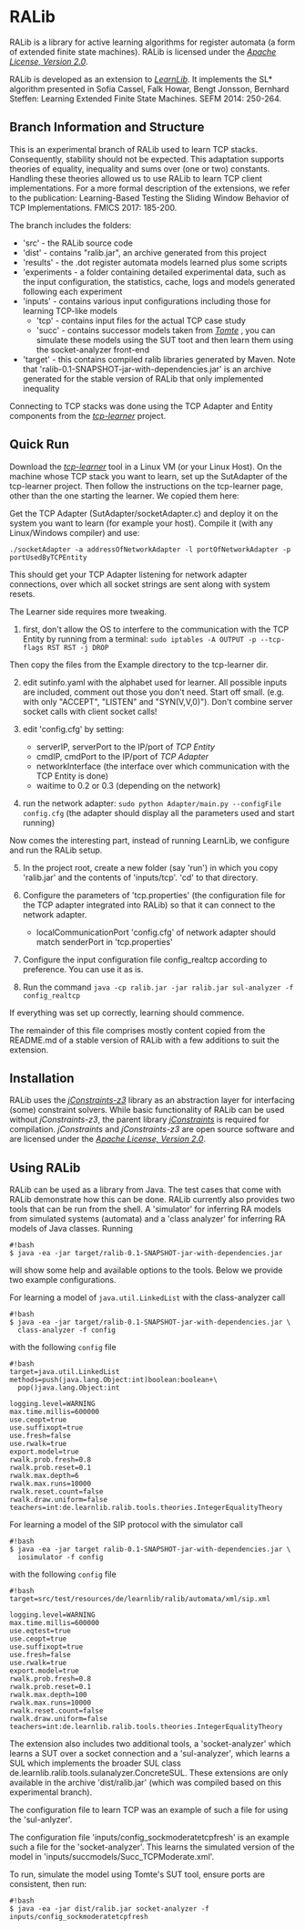 RALib
=========================

RALib is a library for active learning algorithms for register automata
(a form of extended finite state machines). RALib is licensed under
the [*Apache License, Version 2.0*][4]. 

RALib is developed as an extension to [*LearnLib*][3]. It implements 
the SL* algorithm presented in 	Sofia Cassel, Falk Howar, Bengt Jonsson, 
Bernhard Steffen: Learning Extended Finite State Machines. SEFM 2014: 250-264.


Branch Information and Structure
-------------------------

This is an experimental branch of RALib used to learn TCP stacks. Consequently, 
stability should not be expected. This adaptation supports theories of equality, 
inequality and sums over (one or two) constants. Handling these theories
allowed us to use RALib to learn TCP client implementations. For a more formal description
of the extensions, we refer to the publication: Learning-Based Testing the Sliding Window 
Behavior of TCP Implementations. FMICS 2017: 185-200. 

The branch includes the folders:

* 'src' - the RALib source code 
* 'dist' - contains "ralib.jar", an archive generated from this project
* 'results' - the .dot register automata models learned plus some scripts 
* 'experiments - a folder containing detailed experimental data, such as the input configuration, 
  the statistics, cache, logs and models generated following each experiment
* 'inputs' - contains various input configurations including those for learning TCP-like models 
    * 'tcp' - contains input files for the actual TCP case study
    * 'succ' - contains successor models taken from [*Tomte*][7] , you can simulate these models 
    using the SUT toot and then learn them using the socket-analyzer front-end
* 'target' - this contains compiled ralib libraries generated by Maven. Note that 
  'ralib-0.1-SNAPSHOT-jar-with-dependencies.jar' is an archive generated for the stable version of RALib that only implemented inequality

Connecting to TCP stacks was done using the TCP Adapter and Entity components from 
the [*tcp-learner*][6] project.

Quick Run
-------------------------
Download the [*tcp-learner*][6] tool in a Linux VM (or your Linux Host). On the machine 
whose TCP stack you want to learn, set up the SutAdapter of the tcp-learner project. Then
follow the instructions on the tcp-learner page, other than the one starting the learner.
We copied them here:

Get the TCP Adapter (SutAdapter/socketAdapter.c) and deploy it on the system you want 
to learn (for example your host). Compile it (with any Linux/Windows 
compiler) and use:

`./socketAdapter -a addressOfNetworkAdapter -l portOfNetworkAdapter -p portUsedByTCPEntity`

This should get your TCP Adapter listening for network adapter connections, over which all
socket strings are sent along with system resets. 

The Learner side requires more tweaking. 
1. first, don't allow the OS to interfere to the communication with the TCP Entity by running from a terminal:
`sudo iptables -A OUTPUT -p --tcp-flags RST RST -j DROP`

Then copy the files from the Example directory to the tcp-learner dir. 

2. edit sutinfo.yaml with the alphabet used for learner. All possible inputs are included,
comment out those you don't need. Start off small. (e.g. with only "ACCEPT", "LISTEN" 
and "SYN(V,V,0)"). Don't combine server socket calls with client socket calls!

3. edit 'config.cfg' by setting: 
      * serverIP, serverPort to the IP/port of _TCP Entity_
      * cmdIP, cmdPort to the IP/port of  _TCP Adapter_ 
      * networkInterface (the interface over which communication with the TCP Entity is done)
      * waitime to 0.2 or 0.3 (depending on the network)

4. run the network adapter:
`sudo python Adapter/main.py --configFile config.cfg`
(the adapter should display all the parameters used and start running)

Now comes the interesting part, instead of running LearnLib, we configure and run the RALib setup. 

5. In the project root, create a new folder (say 'run') in which you copy 'ralib.jar' and the contents of 'inputs/tcp'. 'cd' to that directory.

6. Configure the parameters of 'tcp.properties' (the configuration file for the TCP adapter integrated into RALib) so that it can connect to the network adapter. 
      * localCommunicationPort 'config.cfg' of network adapter should match senderPort in 'tcp.properties'

7. Configure the input configuration file config_realtcp according to preference. You can use it as is.

8. Run the command 
` java -cp ralib.jar -jar ralib.jar sul-analyzer -f config_realtcp `

If everything was set up correctly, learning should commence.


The remainder of this file comprises mostly  content copied from the README.md of a stable version
of RALib with a few additions to suit the extension. 

Installation
-------------------------

RALib uses the [*jConstraints-z3*][1] library as an abstraction layer for 
interfacing (some) constraint solvers. While basic functionality of 
RALib can be used without *jConstraints-z3*, the parent library
[*jConstraints*][5] is required for compilation. 
*jConstraints* and *jConstraints-z3* are open source software and are
licensed under the [*Apache License, Version 2.0*][4]. 


Using RALib
-------------------------


RALib can be used as a library from Java. The test cases that come with RALib
demonstrate how this can be done. RALib currently also provides two tools
that can be run from the shell. A 'simulator' for inferring RA models from 
simulated systems (automata) and a 'class analyzer' for inferring RA models
of Java classes. Running

```
#!bash
$ java -ea -jar target/ralib-0.1-SNAPSHOT-jar-with-dependencies.jar
```


will show some help and available options to the tools. Below we provide two
example configurations.

For learning a model of `java.util.LinkedList` with the class-analyzer call

```
#!bash
$ java -ea -jar target/ralib-0.1-SNAPSHOT-jar-with-dependencies.jar \
  class-analyzer -f config
```

with the following `config` file

```
#!bash
target=java.util.LinkedList
methods=push(java.lang.Object:int)boolean:boolean+\
  pop()java.lang.Object:int

logging.level=WARNING
max.time.millis=600000
use.ceopt=true
use.suffixopt=true
use.fresh=false
use.rwalk=true
export.model=true
rwalk.prob.fresh=0.8
rwalk.prob.reset=0.1
rwalk.max.depth=6
rwalk.max.runs=10000
rwalk.reset.count=false
rwalk.draw.uniform=false
teachers=int:de.learnlib.ralib.tools.theories.IntegerEqualityTheory
```

For learning a model of the SIP protocol with the simulator call

```
#!bash
$ java -ea -jar target ralib-0.1-SNAPSHOT-jar-with-dependencies.jar \
  iosimulator -f config
```

with the following `config` file

```
#!bash
target=src/test/resources/de/learnlib/ralib/automata/xml/sip.xml

logging.level=WARNING
max.time.millis=600000
use.eqtest=true
use.ceopt=true
use.suffixopt=true
use.fresh=false
use.rwalk=true
export.model=true
rwalk.prob.fresh=0.8
rwalk.prob.reset=0.1
rwalk.max.depth=100
rwalk.max.runs=10000
rwalk.reset.count=false
rwalk.draw.uniform=false
teachers=int:de.learnlib.ralib.tools.theories.IntegerEqualityTheory
```

The extension also includes two additional tools, a 'socket-analyzer' which learns
a SUT over a socket connection and a 'sul-analyzer', which learns a SUL which implements
the broader SUL class de.learnlib.ralib.tools.sulanalyzer.ConcreteSUL. These extensions 
are only available in the archive 'dist/ralib.jar' (which was compiled based on this experimental branch).

The configuration file to learn TCP was an example of such a file for using the 'sul-anlyzer'.

The configuration file 'inputs/config_sockmoderatetcpfresh' is an example such a file for the 'socket-analyzer'.
This learns the simulated version of the model in 'inputs/succmodels/Succ_TCPModerate.xml'. 

To run, simulate the model using Tomte's SUT tool, ensure ports are consistent, then run:

```
#!bash
$ java -ea -jar dist/ralib.jar socket-analyzer -f inputs/config_sockmoderatetcpfresh

```



[1]: https://bitbucket.org/psycopaths/jConstraints-z3
[2]: https://z3.codeplex.com
[3]: http://www.learnlib.de
[4]: http://www.apache.org/licenses/LICENSE-2.0
[5]: https://bitbucket.org/psycopaths/jConstraints
[6]: https://gitlab.science.ru.nl/pfiteraubrostean/tcp-learner/tree/cav-aec
[7]: http://tomte.cs.ru.nl/